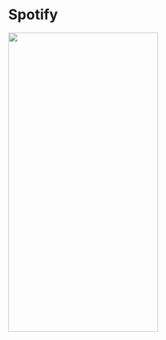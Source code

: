 # Spotify

<img src="https://github.com/selenalee123/Spotify/blob/main/assets/images/Demo.gif" width="300" height="600"/>
